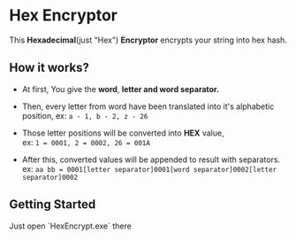 <h1>Hex Encryptor</h1>
This <b>Hexadecimal</b>(just "Hex") <b>Encryptor</b> encrypts 
your string into hex hash.
<h2>How it works?</h2>

- At first, 
You give the <b>word</b>,
<b>letter and word separator.</b>

- Then, every letter from word have been translated into it's alphabetic position,
ex: `a - 1, b - 2, z - 26`

- Those letter positions will be converted into <b>HEX</b> value, <br>
ex: `1 = 0001, 2 = 0002, 26 = 001A`

- After this, converted values will be appended to result with separators.<br>
ex: `aa bb = 0001[letter separator]0001[word separator]0002[letter separator]0002`

<h2>Getting Started</h2>
Just open `HexEncrypt.exe` <a src = "https://github.com/edoxa1/HexEncryptor/tree/master/HexEncrypt/bin/Debug">there</a>
